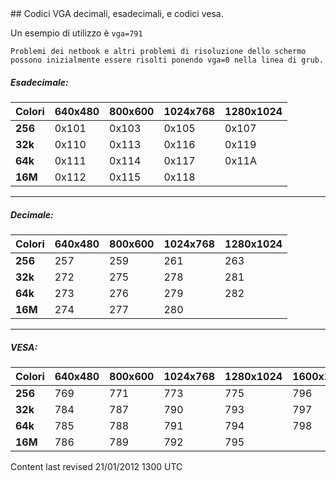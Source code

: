 <div id="main-page"></div>
<div class="divider" id="vga"></div>
## Codici VGA decimali, esadecimali, e codici vesa.

Un esempio di utilizzo è `vga=791` 

`Problemi dei netbook e altri problemi di risoluzione dello schermo possono inizialmente essere risolti ponendo vga=0 nella linea di grub.` 

##### Esadecimale:

|  **Colori**  |  **640x480**  |  **800x600**  |  **1024x768**  |  **1280x1024**  | 
| ---- | ---- | ---- | ---- | ---- |
|  **256**  | 0x101 | 0x103 | 0x105 | 0x107 | 
|  **32k**  | 0x110 | 0x113 | 0x116 | 0x119 | 
|  **64k**  | 0x111 | 0x114 | 0x117 | 0x11A | 
|  **16M**  | 0x112 | 0x115 | 0x118 | 


---

##### Decimale:

|  **Colori**  |  **640x480**  |  **800x600**  |  **1024x768**  |  **1280x1024**  | 
| ---- | ---- | ---- | ---- | ---- |
|  **256**  | 257 | 259 | 261 | 263 | 
|  **32k**  | 272 | 275 | 278 | 281 | 
|  **64k**  | 273 | 276 | 279 | 282 | 
|  **16M**  | 274 | 277 | 280 | 


---

##### VESA:

|  **Colori**  |  **640x480**  |  **800x600**  |  **1024x768**  |  **1280x1024**  |  **1600x1200**  | 
| ---- | ---- | ---- | ---- | ---- | ---- |
|  **256**  | 769 | 771 | 773 | 775 | 796 | 
|  **32k**  | 784 | 787 | 790 | 793 | 797 | 
|  **64k**  | 785 | 788 | 791 | 794 | 798 | 
|  **16M**  | 786 | 789 | 792 | 795 | 

<div id="rev">Content last revised 21/01/2012 1300 UTC</div>

